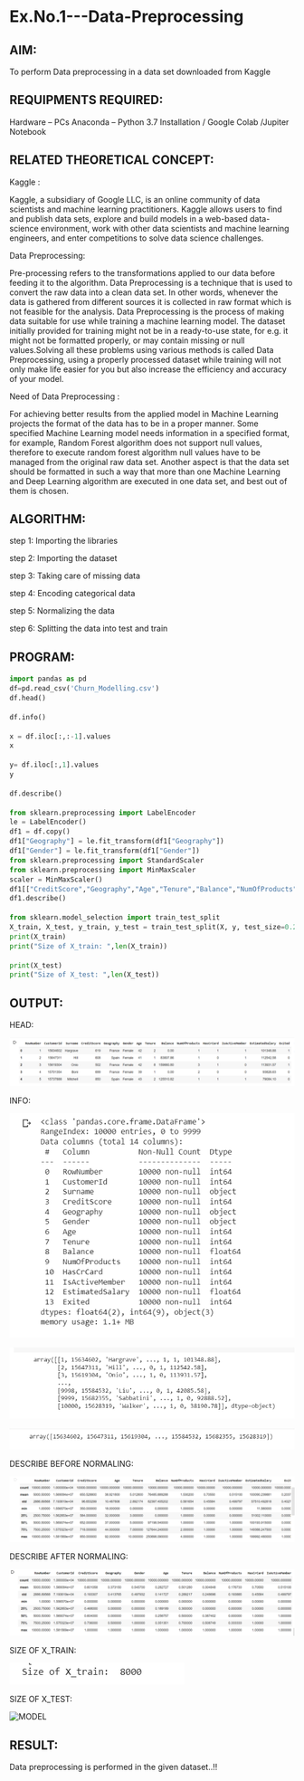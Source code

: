 # Ex.No.1---Data-Preprocessing
## AIM:

To perform Data preprocessing in a data set downloaded from Kaggle

## REQUIPMENTS REQUIRED:

Hardware – PCs
Anaconda – Python 3.7 Installation / Google Colab /Jupiter Notebook

## RELATED THEORETICAL CONCEPT:

Kaggle :

Kaggle, a subsidiary of Google LLC, is an online community of data scientists and machine learning practitioners. Kaggle allows users to find and publish data sets, explore and build models in a web-based data-science environment, work with other data scientists and machine learning engineers, and enter competitions to solve data science challenges.

Data Preprocessing:

Pre-processing refers to the transformations applied to our data before feeding it to the algorithm. Data Preprocessing is a technique that is used to convert the raw data into a clean data set. In other words, whenever the data is gathered from different sources it is collected in raw format which is not feasible for the analysis.
Data Preprocessing is the process of making data suitable for use while training a machine learning model. The dataset initially provided for training might not be in a ready-to-use state, for e.g. it might not be formatted properly, or may contain missing or null values.Solving all these problems using various methods is called Data Preprocessing, using a properly processed dataset while training will not only make life easier for you but also increase the efficiency and accuracy of your model.

Need of Data Preprocessing :

For achieving better results from the applied model in Machine Learning projects the format of the data has to be in a proper manner. Some specified Machine Learning model needs information in a specified format, for example, Random Forest algorithm does not support null values, therefore to execute random forest algorithm null values have to be managed from the original raw data set.
Another aspect is that the data set should be formatted in such a way that more than one Machine Learning and Deep Learning algorithm are executed in one data set, and best out of them is chosen.


## ALGORITHM:

step 1:
Importing the libraries

step 2:
Importing the dataset

step 3:
Taking care of missing data

step 4:
Encoding categorical data

step 5:
Normalizing the data

step 6:
Splitting the data into test and train


## PROGRAM:

```python
import pandas as pd
df=pd.read_csv('Churn_Modelling.csv')
df.head()

df.info()

x = df.iloc[:,:-1].values
x

y= df.iloc[:,1].values
y

df.describe()

from sklearn.preprocessing import LabelEncoder
le = LabelEncoder()
df1 = df.copy()
df1["Geography"] = le.fit_transform(df1["Geography"])
df1["Gender"] = le.fit_transform(df1["Gender"])
from sklearn.preprocessing import StandardScaler
from sklearn.preprocessing import MinMaxScaler
scaler = MinMaxScaler()
df1[["CreditScore","Geography","Age","Tenure","Balance","NumOfProducts","EstimatedSalary"]] = pd.DataFrame(scaler.fit_transform(df1[["CreditScore","Geography","Age","Tenure","Balance","NumOfProducts","EstimatedSalary"]]))
df1.describe()

from sklearn.model_selection import train_test_split
X_train, X_test, y_train, y_test = train_test_split(X, y, test_size=0.2)
print(X_train)
print("Size of X_train: ",len(X_train))

print(X_test)
print("Size of X_test: ",len(X_test))
```


## OUTPUT:

HEAD:

![MODEL](https://github.com/soundariyan18/Ex.No.1---Data-Preprocessing/blob/main/Screenshot%202023-08-26%20094933.png)

INFO:

![MODEL](https://github.com/soundariyan18/Ex.No.1---Data-Preprocessing/blob/main/Screenshot%202023-08-26%20094945.png)

![MODEL](https://github.com/soundariyan18/Ex.No.1---Data-Preprocessing/blob/main/Screenshot%202023-08-26%20094957.png)

![MODEL](https://github.com/soundariyan18/Ex.No.1---Data-Preprocessing/blob/main/Screenshot%202023-08-26%20095007.png)


DESCRIBE BEFORE NORMALING:

![MODEL](https://github.com/soundariyan18/Ex.No.1---Data-Preprocessing/blob/main/Screenshot%202023-08-26%20095043.png)

DESCRIBE AFTER NORMALING:

![MODEL](https://github.com/soundariyan18/Ex.No.1---Data-Preprocessing/blob/main/Screenshot%202023-08-26%20095059.png)

SIZE OF X_TRAIN:

![MODEL](https://github.com/soundariyan18/Ex.No.1---Data-Preprocessing/blob/main/Screenshot%202023-08-26%20095110.png)

SIZE OF X_TEST:

![MODEL]()

## RESULT:

Data preprocessing is performed in the given dataset..!!

